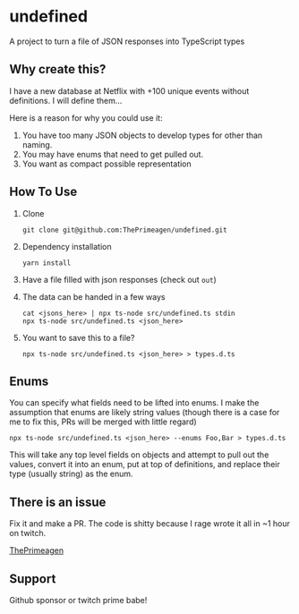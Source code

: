 # undefined

A project to turn a file of JSON responses into TypeScript types

## Why create this?

I have a new database at Netflix with +100 unique events without definitions.
I will define them...

Here is a reason for why you could use it:

1. You have too many JSON objects to develop types for other than naming.
2. You may have enums that need to get pulled out.
3. You want as compact possible representation

## How To Use

1. Clone

   ```
   git clone git@github.com:ThePrimeagen/undefined.git
   ```

2. Dependency installation

   ```
   yarn install
   ```

3. Have a file filled with json responses (check out `out`)

4. The data can be handed in a few ways

   ```
   cat <jsons_here> | npx ts-node src/undefined.ts stdin
   npx ts-node src/undefined.ts <json_here>
   ```

5. You want to save this to a file?
   ```
   npx ts-node src/undefined.ts <json_here> > types.d.ts
   ```

## Enums

You can specify what fields need to be lifted into enums. I make the assumption
that enums are likely string values (though there is a case for me to fix this,
PRs will be merged with little regard)

```
npx ts-node src/undefined.ts <json_here> --enums Foo,Bar > types.d.ts
```

This will take any top level fields on objects and attempt to pull out the
values, convert it into an enum, put at top of definitions, and replace their
type (usually string) as the enum.

## There is an issue

Fix it and make a PR. The code is shitty because I rage wrote it all in ~1 hour on twitch.

[ThePrimeagen](https://twitch.tv/ThePrimeagen)

## Support

Github sponsor or twitch prime babe!
